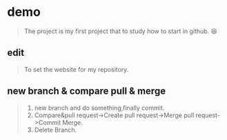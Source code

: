 # demo
  >The project is my first project that to study how to start in github.  :laughing:
## edit
  >To set the website for my repository.  
## new branch & compare pull & merge
  >1. new branch and do something,finally commit.    
  >2. Compare&pull request->Create pull request->Merge pull request->Commit Merge.    
  >3. Delete Branch.    

  
